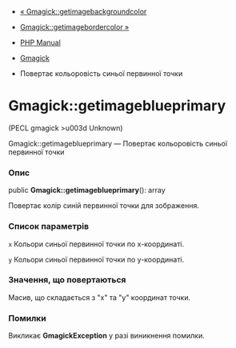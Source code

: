 - [«
Gmagick::getimagebackgroundcolor](gmagick.getimagebackgroundcolor.md)
- [Gmagick::getimagebordercolor »](gmagick.getimagebordercolor.md)

- [PHP Manual](index.md)
- [Gmagick](class.gmagick.md)
- Повертає кольоровість синьої первинної точки

# Gmagick::getimageblueprimary

(PECL gmagick \>u003d Unknown)

Gmagick::getimageblueprimary — Повертає кольоровість синьої первинної
точки

### Опис

public **Gmagick::getimageblueprimary**(): array

Повертає колір синій первинної точки для зображення.

### Список параметрів

`x`
Кольори синьої первинної точки по х-координаті.

`y`
Кольори синьої первинної точки по y-координаті.

### Значення, що повертаються

Масив, що складається з "x" та "y" координат точки.

### Помилки

Викликає **GmagickException** у разі виникнення помилки.
